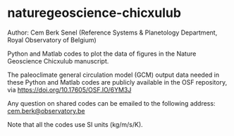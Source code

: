 # naturegeoscience-chicxulub

Author: Cem Berk Senel (Reference Systems & Planetology Department, Royal Observatory of Belgium)

Python and Matlab codes to plot the data of figures in the Nature Geoscience Chicxulub manuscript. 

The paleoclimate general circulation model (GCM) output data needed in these Python and Matlab codes are publicly available in the OSF repository, via https://doi.org/10.17605/OSF.IO/6YM3J

Any question on shared codes can be emailed to the following address: cem.berk@observatory.be

Note that all the codes use SI units (kg/m/s/K).
